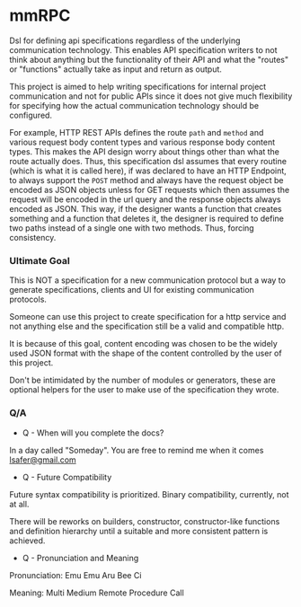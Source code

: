 # mmRPC

Dsl for defining api specifications regardless of the underlying communication technology.
This enables API specification writers to not think about anything but the functionality of
their API and what the "routes" or "functions" actually take as input and return as output.

This project is aimed to help writing specifications for internal project communication and
not for public APIs since it does not give much flexibility for specifying how the actual
communication technology should be configured.

For example, HTTP REST APIs defines the route `path` and `method` and various request body
content types and various response body content types. This makes the API design worry about
things other than what the route actually does. Thus, this specification dsl assumes that
every routine (which is what it is called here), if was declared to have an HTTP Endpoint,
to always support the `POST` method and always have the request object be encoded as JSON
objects unless for GET requests which then assumes the request will be encoded in the url
query and the response objects always encoded as JSON. This way, if the designer wants a
function that creates something and a function that deletes it, the designer is required
to define two paths instead of a single one with two methods. Thus, forcing consistency.

### Ultimate Goal

This is NOT a specification for a new communication protocol but a way to generate
specifications, clients and UI for existing communication protocols.

Someone can use this project to create specification for a http service and not anything
else and the specification still be a valid and compatible http.

It is because of this goal, content encoding was chosen to be the widely used JSON format
with the shape of the content controlled by the user of this project.

Don't be intimidated by the number of modules or generators, these are optional helpers for
the user to make use of the specification they wrote.

### Q/A

- Q - When will you complete the docs?

In a day called "Someday". You are free to remind me when it comes lsafer@gmail.com

- Q - Future Compatibility

Future syntax compatibility is prioritized. Binary compatibility, currently, not at all.

There will be reworks on builders, constructor, constructor-like functions and definition
hierarchy until a suitable and more consistent pattern is achieved.

- Q - Pronunciation and Meaning

Pronunciation: Emu Emu Aru Bee Ci

Meaning: Multi Medium Remote Procedure Call
